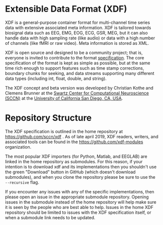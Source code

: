 Extensible Data Format (XDF)
============================

XDF is a general-purpose container format for multi-channel time series data with extensive associated meta information. XDF is tailored towards biosignal data such as EEG, EMG, EOG, ECG, GSR, MEG, but it can also handle data with high sampling rate (like audio) or data with a high number of channels (like fMRI or raw video). Meta information is stored as XML.

XDF is open source and designed to be a community project; that is, everyone is invited to contribute to the format [specification](https://github.com/sccn/xdf/wiki/Specifications). The core specification of the format is kept as simple as possible, but at the same time rich enough to support features such as time stamp corrections, boundary chunks for seeking, and data streams supporting many different data types (including int, float, double, and string).

The XDF concept and beta version was developed by Christian Kothe and Clemens Brunner at the [Swartz Center for Computational Neuroscience (SCCN)](http://sccn.ucsd.edu/) at the [University of California San Diego, CA, USA](http://www.ucsd.edu/).

# Repository Structure

The XDF specification is outlined in the home repository at https://github.com/sccn/xdf . As of late april 2019, XDF readers, writers, and associated tools can be found in the https://github.com/xdf-modules organization.

The most popular XDF importers (for Python, Matlab, and EEGLAB) are linked in the home repository as submodules. For this reason, if your intention is to download xdf and its implementations then you shouldn't use the green "Download" button in GitHub (which doesn't download submodules), and when you clone the repository please be sure to use the `--recursive` flag.

If you encounter any issues with any of the specific implementations, then please open an issue in the appropriate submodule repository. Opening issues in the submodule instead of the home repository will help make sure it is seen by the people who are best able to help. Issues in the home XDF repository should be limited to issues with the XDF specification itself, or when a submodule link needs to be updated.
